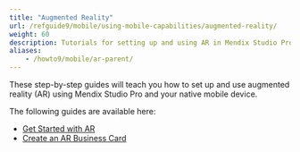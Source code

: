 ```yaml
---
title: "Augmented Reality"
url: /refguide9/mobile/using-mobile-capabilities/augmented-reality/
weight: 60
description: Tutorials for setting up and using AR in Mendix Studio Pro.
aliases:
    - /howto9/mobile/ar-parent/
---
```


These step-by-step guides will teach you how to set up and use augmented reality (AR) using Mendix Studio Pro and your native mobile device.

The following guides are available here:

* [Get Started with AR](/refguide9/mobile/using-mobile-capabilities/augmented-reality/how-to-ar-simple-cube/)
* [Create an AR Business Card](/refguide9/mobile/using-mobile-capabilities/augmented-reality/how-to-ar-business-card/)
